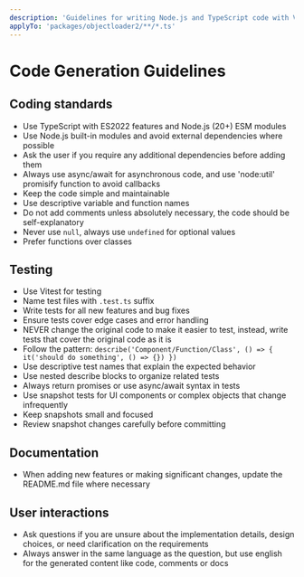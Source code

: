 ```yaml
---
description: 'Guidelines for writing Node.js and TypeScript code with Vitest testing'
applyTo: 'packages/objectloader2/**/*.ts'
---
```


# Code Generation Guidelines

## Coding standards

- Use TypeScript with ES2022 features and Node.js (20+) ESM modules
- Use Node.js built-in modules and avoid external dependencies where possible
- Ask the user if you require any additional dependencies before adding them
- Always use async/await for asynchronous code, and use 'node:util' promisify function to avoid callbacks
- Keep the code simple and maintainable
- Use descriptive variable and function names
- Do not add comments unless absolutely necessary, the code should be self-explanatory
- Never use `null`, always use `undefined` for optional values
- Prefer functions over classes

## Testing

- Use Vitest for testing
- Name test files with `.test.ts` suffix
- Write tests for all new features and bug fixes
- Ensure tests cover edge cases and error handling
- NEVER change the original code to make it easier to test, instead, write tests that cover the original code as it is
- Follow the pattern: `describe('Component/Function/Class', () => { it('should do something', () => {}) })`
- Use descriptive test names that explain the expected behavior
- Use nested describe blocks to organize related tests
- Always return promises or use async/await syntax in tests
- Use snapshot tests for UI components or complex objects that change infrequently
- Keep snapshots small and focused
- Review snapshot changes carefully before committing

## Documentation

- When adding new features or making significant changes, update the README.md file where necessary

## User interactions

- Ask questions if you are unsure about the implementation details, design choices, or need clarification on the requirements
- Always answer in the same language as the question, but use english for the generated content like code, comments or docs
